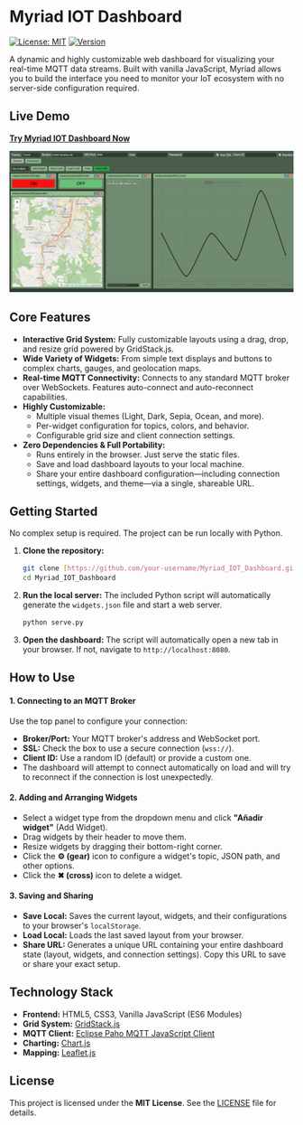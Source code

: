 # Myriad IOT Dashboard

[![License: MIT](https://img.shields.io/badge/License-MIT-yellow.svg)](https://opensource.org/licenses/MIT)
[![Version](https://img.shields.io/badge/version-1.0.0-blue.svg)](https://github.com/your-username/Myriad_IOT_Dashboard)

A dynamic and highly customizable web dashboard for visualizing your real-time MQTT data streams. Built with vanilla JavaScript, Myriad allows you to build the interface you need to monitor your IoT ecosystem with no server-side configuration required.

## Live Demo

**[Try Myriad IOT Dashboard Now](https://nonamedcat.github.io/Myriad_IOT_Dashboard/)**

![Myriad IOT Dashboard Screenshot](https://github.com/NoNamedCat/Myriad_IOT_Dashboard/blob/main/screenshots/Screenshot1.png?raw=true)


## Core Features

-   **Interactive Grid System:** Fully customizable layouts using a drag, drop, and resize grid powered by GridStack.js.
-   **Wide Variety of Widgets:** From simple text displays and buttons to complex charts, gauges, and geolocation maps.
-   **Real-time MQTT Connectivity:** Connects to any standard MQTT broker over WebSockets. Features auto-connect and auto-reconnect capabilities.
-   **Highly Customizable:**
    -   Multiple visual themes (Light, Dark, Sepia, Ocean, and more).
    -   Per-widget configuration for topics, colors, and behavior.
    -   Configurable grid size and client connection settings.
-   **Zero Dependencies & Full Portability:**
    -   Runs entirely in the browser. Just serve the static files.
    -   Save and load dashboard layouts to your local machine.
    -   Share your entire dashboard configuration—including connection settings, widgets, and theme—via a single, shareable URL.

## Getting Started

No complex setup is required. The project can be run locally with Python.

1.  **Clone the repository:**
    ```bash
    git clone [https://github.com/your-username/Myriad_IOT_Dashboard.git](https://github.com/your-username/Myriad_IOT_Dashboard.git)
    cd Myriad_IOT_Dashboard
    ```

2.  **Run the local server:**
    The included Python script will automatically generate the `widgets.json` file and start a web server.
    ```bash
    python serve.py
    ```

3.  **Open the dashboard:**
    The script will automatically open a new tab in your browser. If not, navigate to `http://localhost:8080`.

## How to Use

#### 1. Connecting to an MQTT Broker

Use the top panel to configure your connection:
-   **Broker/Port:** Your MQTT broker's address and WebSocket port.
-   **SSL:** Check the box to use a secure connection (`wss://`).
-   **Client ID:** Use a random ID (default) or provide a custom one.
-   The dashboard will attempt to connect automatically on load and will try to reconnect if the connection is lost unexpectedly.

#### 2. Adding and Arranging Widgets

-   Select a widget type from the dropdown menu and click **"Añadir widget"** (Add Widget).
-   Drag widgets by their header to move them.
-   Resize widgets by dragging their bottom-right corner.
-   Click the **⚙️ (gear)** icon to configure a widget's topic, JSON path, and other options.
-   Click the **✖ (cross)** icon to delete a widget.

#### 3. Saving and Sharing

-   **Save Local:** Saves the current layout, widgets, and their configurations to your browser's `localStorage`.
-   **Load Local:** Loads the last saved layout from your browser.
-   **Share URL:** Generates a unique URL containing your entire dashboard state (layout, widgets, and connection settings). Copy this URL to save or share your exact setup.

## Technology Stack

-   **Frontend:** HTML5, CSS3, Vanilla JavaScript (ES6 Modules)
-   **Grid System:** [GridStack.js](https://gridstackjs.com/)
-   **MQTT Client:** [Eclipse Paho MQTT JavaScript Client](https://www.eclipse.org/paho/index.php?page=clients/js/index.php)
-   **Charting:** [Chart.js](https://www.chartjs.org/)
-   **Mapping:** [Leaflet.js](https://leafletjs.com/)

## License

This project is licensed under the **MIT License**. See the [LICENSE](LICENSE) file for details.
